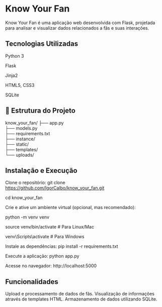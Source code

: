 # Know Your Fan
Know Your Fan é uma aplicação web desenvolvida com Flask, projetada para analisar e visualizar dados relacionados a fãs e suas interações.

## Tecnologias Utilizadas
Python 3

Flask

Jinja2

HTML5, CSS3

SQLite

## 📁 Estrutura do Projeto
know_your_fan/
├── app.py             
├── models.py          
├── requirements.txt   
├── instance/          
├── static/            
├── templates/         
└── uploads/ 

## Instalação e Execução
Clone o repositório:
git clone https://github.com/IgorCalbo/know_your_fan.git

cd know_your_fan

Crie e ative um ambiente virtual (opcional, mas recomendado):

python -m venv venv

source venv/bin/activate  # Para Linux/Mac

venv\Scripts\activate     # Para Windows

Instale as dependências:
pip install -r requirements.txt

Execute a aplicação:
python app.py

Acesse no navegador:
http://localhost:5000

## Funcionalidades
Upload e processamento de dados de fãs.
Visualização de informações através de templates HTML.
Armazenamento de dados utilizando SQLite.
